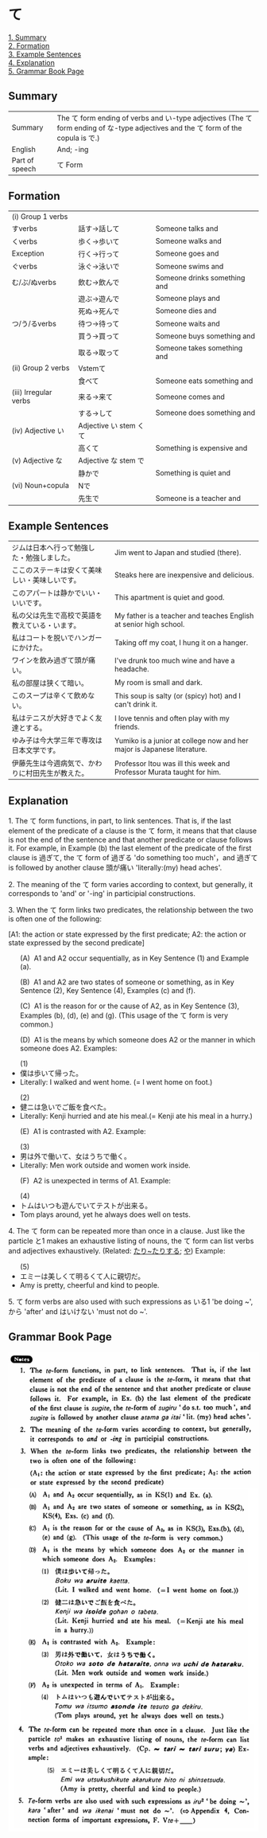 # て

[1. Summary](#summary)<br>
[2. Formation](#formation)<br>
[3. Example Sentences](#example-sentences)<br>
[4. Explanation](#explanation)<br>
[5. Grammar Book Page](#grammar-book-page)<br>


## Summary

<table><tr>   <td>Summary</td>   <td>The て form ending of verbs and い-type adjectives (The て form ending of な-type adjectives and the て form of the copula is で.)</td></tr><tr>   <td>English</td>   <td>And; -ing</td></tr><tr>   <td>Part of speech</td>   <td>て Form</td></tr></table>

## Formation

<table class="table"> <tbody><tr class="tr head"> <td class="td"><span class="numbers">(i)</span> <span class="bold"><span> Group 1 verbs</span></span></td> <td class="td"><span>&nbsp;</span></td> <td class="td"><span>&nbsp;</span></td> </tr> <tr class="tr head"> <td class="td"><span class="bold"><span>す</span><span class="bold"><span>verbs</span></span></span></td> <td class="td"><span>話す</span><span>→話<span class="concept">して</span></span></td> <td class="td"><span>Someone    talks and</span></td> </tr> <tr class="tr head"> <td class="td"><span class="bold"><span>く</span><span class="bold"><span>verbs</span></span></span></td> <td class="td"><span>歩く</span><span>→歩<span class="concept">いて</span></span></td> <td class="td"><span>Someone    walks and</span></td> </tr> <tr class="tr head"> <td class="td"><span class="bold"><span>Exception</span></span></td> <td class="td"><span>行く</span><span>→行<span class="concept">って</span></span></td> <td class="td"><span>Someone    goes and</span></td> </tr> <tr class="tr head"> <td class="td"><span class="bold"><span>ぐ</span><span class="bold"><span>verbs</span></span></span></td> <td class="td"><span>泳ぐ</span><span>→泳<span class="concept">いで</span></span></td> <td class="td"><span>Someone    swims and</span></td> </tr> <tr class="tr head"> <td class="td"><span class="bold"><span>む</span><span class="bold"><span>/ぶ/ぬverbs</span></span></span></td> <td class="td"><span>飲む</span><span>→飲<span class="concept">んで</span></span></td> <td class="td"><span>Someone    drinks something and</span></td> </tr> <tr class="tr head"> <td class="td"><span class="bold"><span>&nbsp;</span></span></td> <td class="td"><span>遊ぶ</span><span>→遊<span class="concept">んで</span></span></td> <td class="td"><span>Someone    plays and</span></td> </tr> <tr class="tr"> <td class="td"><span>&nbsp;</span></td> <td class="td"><span>死ぬ</span><span>→死<span class="concept">んで</span></span></td> <td class="td"><span>Someone    dies and</span></td> </tr> <tr class="tr head"> <td class="td"><span class="bold"><span>つ</span><span class="bold"><span>/う/るverbs</span> </span></span></td> <td class="td"><span>待つ</span><span>→待<span class="concept">って</span></span></td> <td class="td"><span>Someone    waits and</span></td> </tr> <tr class="tr"> <td class="td"><span>&nbsp;</span></td> <td class="td"><span>買う</span><span>→買<span class="concept">って</span></span></td> <td class="td"><span>Someone    buys something and</span></td> </tr> <tr class="tr"> <td class="td"><span>&nbsp;</span></td> <td class="td"><span>取る</span><span>→取<span class="concept">って</span></span></td> <td class="td"><span>Someone    takes something and</span></td> </tr> <tr class="tr head"> <td class="td"><span class="numbers">(ii)</span> <span> <span class="bold">Group 2 verbs</span></span></td> <td class="td"><span>Vstem<span class="concept">て</span></span></td> <td class="td"><span>&nbsp;</span></td> </tr> <tr class="tr"> <td class="td"><span>&nbsp;</span></td> <td class="td"><span>食べ<span class="concept">て</span></span> </td> <td class="td"><span>Someone    eats something and</span></td> </tr> <tr class="tr head"> <td class="td"><span class="numbers">(iii)</span> <span> <span class="bold">Irregular verbs</span></span></td> <td class="td"><span>来る</span><span>→来<span class="concept">て</span></span></td> <td class="td"><span>Someone    comes and</span></td> </tr> <tr class="tr"> <td class="td"><span>&nbsp;</span></td> <td class="td"><span>する</span><span>→<span class="concept">して</span></span></td> <td class="td"><span>Someone    does something and</span></td> </tr> <tr class="tr head"> <td class="td"><span class="numbers">(iv)</span> <span> <span class="bold">Adjective い</span></span></td> <td class="td"><span>Adjective い stem <span class="concept">くて</span></span></td> <td class="td"><span>&nbsp;</span></td> </tr> <tr class="tr"> <td class="td"><span>&nbsp;</span></td> <td class="td"><span>高<span class="concept">くて</span></span> </td> <td class="td"><span>Something    is expensive and</span></td> </tr> <tr class="tr head"> <td class="td"><span class="numbers">(v)</span> <span> <span class="bold">Adjective な</span></span></td> <td class="td"><span>Adjective な stem <span class="concept">で</span></span></td> <td class="td"><span>&nbsp;</span></td> </tr> <tr class="tr"> <td class="td"><span>&nbsp;</span></td> <td class="td"><span>静か<span class="concept">で</span></span> </td> <td class="td"><span>Something    is quiet and</span></td> </tr> <tr class="tr head"> <td class="td"><span class="numbers">(vi)</span> <span> <span class="bold">Noun+copula</span></span></td> <td class="td"><span>N<span class="concept">で</span></span></td> <td class="td"><span>&nbsp;</span></td> </tr> <tr class="tr"> <td class="td"><span>&nbsp;</span></td> <td class="td"><span>先生<span class="concept">で</span></span> </td> <td class="td"><span>Someone    is a teacher and</span></td> </tr></tbody></table>

## Example Sentences

<table><tr>   <td>ジムは日本へ行って勉強した・勉強しました。</td>   <td>Jim went to Japan and studied (there).</td></tr><tr>   <td>ここのステーキは安くて美味しい・美味しいです。</td>   <td>Steaks here are inexpensive and delicious.</td></tr><tr>   <td>このアパートは静かでいい・いいです。</td>   <td>This apartment is quiet and good.</td></tr><tr>   <td>私の父は先生で高校で英語を教えている・います。</td>   <td>My father is a teacher and teaches English at senior high school.</td></tr><tr>   <td>私はコートを脱いでハンガーにかけた。</td>   <td>Taking off my coat, I hung it on a hanger.</td></tr><tr>   <td>ワインを飲み過ぎて頭が痛い。</td>   <td>I've drunk too much wine and have a headache.</td></tr><tr>   <td>私の部屋は狭くて暗い。</td>   <td>My room is small and dark.</td></tr><tr>   <td>このスープは辛くて飲めない。</td>   <td>This soup is salty (or (spicy) hot) and I can't drink it.</td></tr><tr>   <td>私はテニスが大好きでよく友達とする。</td>   <td>I love tennis and often play with my friends.</td></tr><tr>   <td>ゆみ子は今大学三年で専攻は日本文学です。</td>   <td>Yumiko is a junior at college now and her major is Japanese literature.</td></tr><tr>   <td>伊藤先生は今週病気で、かわりに村田先生が教えた。</td>   <td>Professor Itou was ill this week and Professor Murata taught for him.</td></tr></table>

## Explanation

<p>1. The <span class="cloze">て</span> form functions, in part, to link sentences. That is, if the last element of the predicate of a clause is the <span class="cloze">て</span> form, it means that that clause is not the end of the sentence and that another predicate or clause follows it. For example, in Example (b) the last element of the predicate of the first clause is 過ぎ<span class="cloze">て</span>, the <span class="cloze">て</span> form of 過ぎる 'do something too much'，and 過ぎ<span class="cloze">て</span> is followed by another clause 頭が痛い 'literally:(my) head aches'.</p>  <p>2. The meaning of the <span class="cloze">て</span> form varies according to context, but generally, it corresponds to 'and' or '-ing' in participial constructions.</p>  <p>3. When the <span class="cloze">て</span> form links two predicates, the relationship between the two is often one of the following:</p>  <p>[A1: the action or state expressed by the first predicate; A2: the action or state expressed by the second predicate]</p>  <ul>(A)&nbsp;&nbsp;A1 and A2 occur sequentially, as in Key Sentence (1) and Example (a).</ul>  <ul>(B)&nbsp;&nbsp;A1 and A2 are two states of someone or something, as in Key Sentence (2), Key Sentence (4), Examples (c) and (f).</ul>  <ul>(C)&nbsp;&nbsp;A1 is the reason for or the cause of A2, as in Key Sentence (3), Examples (b), (d), (e) and (g). (This usage of the <span class="cloze">て</span> form is very common.)</ul>  <ul>(D)&nbsp;&nbsp;A1 is the means by which someone does A2 or the manner in which someone does A2. Examples:</ul>  <ul>(1) <li>僕は歩い<span class="cloze">て</span>帰った。</li> <li>Literally: I walked and went home. (= I went home on foot.)</li> </ul>  <ul>(2) <li>健ニは急い<span class="cloze">で</span>ご飯を食べた。</li> <li>Literally: Kenji hurried and ate his meal.(= Kenji ate his meal in a hurry.)</li> </ul>  <ul>(E)&nbsp;&nbsp;A1 is contrasted with A2. Example:</ul>  <ul>(3) <li>男は外で働い<span class="cloze">て</span>、女はうちで働く。</li> <li>Literally: Men work outside and women work inside.</li> </ul>  <ul>(F)&nbsp;&nbsp;A2 is unexpected in terms of A1. Example:</ul>  <ul>(4) <li>トムはいつも遊んでい<span class="cloze">て</span>テストが出来る。</li> <li>Tom plays around, yet he always does well on tests.</li> </ul>  <p>4. The <span class="cloze">て</span> form can be repeated more than once in a clause. Just like the particle と1 makes an exhaustive listing of nouns, the <span class="cloze">て</span> form can list verbs and adjectives exhaustively. (Related: <a href="#㊦ たり～たりする">たり~たりする</a>; <a href="#㊦ や">や</a>) Example:</p>  <ul>(5) <li>エミーは美しく<span class="cloze">て</span>明るく<span class="cloze">て</span>人に親切だ。</li> <li>Amy is pretty, cheerful and kind to people.</li> </ul>  <p>5. <span class="cloze">て</span> form verbs are also used with such expressions as いる1 'be doing ~', から 'after' and はいけない 'must not do ~'.</p>

## Grammar Book Page

![](../img/Basicて.png)


